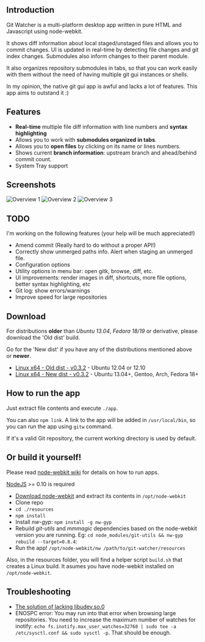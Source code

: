 ## Introduction

Git Watcher is a multi-platform desktop app written in pure HTML and Javascript using node-webkit.

It shows diff information about local staged/unstaged files and allows you to commit changes. UI is updated in real-time by detecting file changes and git index changes. Submodules also inform changes to their parent module.

It also organizes repository submodules in tabs, so that you can work easily with them without the need of having multiple git gui instances or shells.

In my opinion, the native git gui app is awful and lacks a lot of features. This app aims to outstand it :)

## Features

* **Real-time** multiple file diff information with line numbers and **syntax highlighting**
* Allows you to work with **submodules organized in tabs**.
* Allows you to **open files** by clicking on its name or lines numbers.
* Shows current **branch information**: upstream branch and ahead/behind commit count.
* System Tray support

## Screenshots
![Overview 1](http://screencloud.net/img/screenshots/d10102d44ddc040b2adb891b0ffdbffd.png)
![Overview 2](http://screencloud.net/img/screenshots/91176b2babb1b4df89a6b3ca0347a620.png)
![Overview 3](http://screencloud.net/img/screenshots/5b081d51fd0e1bef058ce68e73a832db.png)

## TODO

I'm working on the following features
(your help will be much appreciated!)

* Amend commit (Really hard to do without a proper API!)
* Correctly show unmerged paths info. Alert when staging an unmerged file.
* Configuration options
* Utility options in menu bar: open gitk, browse, diff, etc.
* UI improvements: render images in diff, shortcuts, more file options, better syntax highlighting, etc
* Git log: show errors/warnings
* Improve speed for large repositories

## Download

For distributions __older__ than *Ubuntu 13.04*, *Fedora 18/19* or derivative, please download the 'Old dist' build.

Go for the 'New dist' if you have any of the distributions mentioned above or __newer__.

* [Linux x64 - Old dist - v0.3.2](https://mega.co.nz/#!6RJzlTrL!1f7TkRzAuDK6KAQy3fpYFzGUqz5yqgfESj_BB2-NjQY) - Ubuntu 12.04 or 12.10
* [Linux x64 - New dist - v0.3.2](https://mega.co.nz/#!zQhjSBZT!Mxz8HoeCqcTdGIMcsMA27dA3epMxZ7pQMYLuxLdBxCM) - Ubuntu 13.04+, Gentoo, Arch, Fedora 18+

## How to run the app

Just extract file contents and execute `./app`.

You can also `npm link`. A link to the app will be added in `/usr/local/bin`, so you can run the app using `gitw` command.

If it's a valid Git repository, the current working directory is used by default.

## Or build it yourself!

Please read [node-webkit wiki](https://github.com/rogerwang/node-webkit/wiki) for details on how to run apps.

[NodeJS](http://nodejs.org/download/) >= 0.10 is required

* [Download node-webkit](https://github.com/rogerwang/node-webkit#downloads) and extract its contents in `/opt/node-webkit`
* Clone repo 
* `cd ./resources`
* `npm install`
* Install *nw-gyp*: `npm install -g nw-gyp`
* Rebuild *git-utils* and *mmmagic* dependencies based on the node-webkit version you are running. Eg: `cd node_modules/git-utils && nw-gyp rebuild --target=0.8.4`:
* Run the app! `/opt/node-webkit/nw /path/to/git-watcher/resources`

Also, in the resources folder, you will find a helper script `build.sh` that creates a Linux build. It asumes you have node-webkit installed on `/opt/node-webkit`.

## Troubleshooting

* [The solution of lacking libudev.so.0](https://github.com/rogerwang/node-webkit/wiki/The-solution-of-lacking-libudev.so.0)
* ENOSPC error: You may run into that error when browsing large repositories. You need to increase the maximum number of watches for inotify: `echo fs.inotify.max_user_watches=32768 | sudo tee -a /etc/sysctl.conf && sudo sysctl -p`. That should be enough.
